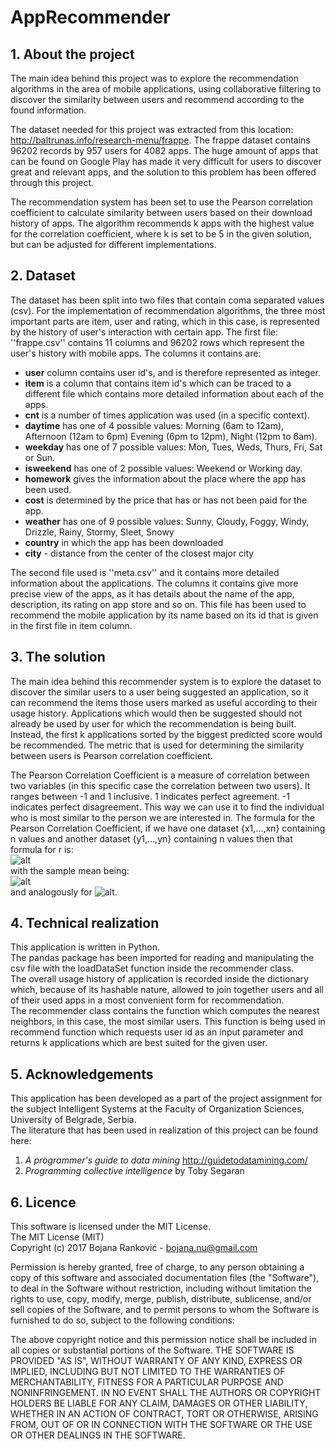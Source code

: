 # AppRecommender
## 1. About the project
The main idea behind this project was to explore the recommendation algorithms in the area of mobile applications, using collaborative filtering to discover the similarity between users and recommend according to the found information.

The dataset needed for this project was extracted from this location: http://baltrunas.info/research-menu/frappe. The frappe dataset contains 96202 records by 957 users for 4082 apps. The huge amount of apps that can be found on Google Play has made it very difficult for users to discover great and relevant apps, and the solution to this problem has been offered through this project. 

The recommendation system has been set to use the Pearson correlation coefficient to calculate similarity between users based on their download history of apps. The algorithm recommends k apps with the highest value for the correlation coefficient, where k is set to be 5 in the given solution, but can be adjusted for different implementations.

## 2. Dataset
The dataset has been split into two files that contain coma separated values (csv). For the implementation of recommendation algorithms, the three most important parts are item, user and rating, which in this case, is represented by the history of user's interaction with certain app.
The first file: ''frappe.csv'' contains 11 columns and 96202 rows which represent the user's history with mobile apps. 
The columns it contains are:  

* **user** column contains user id's, and is therefore represented as integer.    
* **item** is a column that contains item id's which can be traced to a different file which contains more detailed information about each of the apps.  
* **cnt** is a number of times application was used (in a specific context).  
* **daytime** has one of 4 possible values: Morning (6am to 12am), Afternoon (12am to 6pm) Evening (6pm to 12pm), Night (12pm to 6am).  
* **weekday** has one of 7 possible values: Mon, Tues, Weds, Thurs, Fri, Sat or Sun.  
* **isweekend** has one of 2 possible values: Weekend or Working day.  
* **homework** gives the information about the place where the app has been used.   
* **cost** is determined by the price that has or has not been paid for the app.  
* **weather** has one of 9 possible values: Sunny, Cloudy, Foggy, Windy, Drizzle, Rainy, Stormy, Sleet, Snowy  
* **country** in which the app has been downloaded  
* **city** - distance from the center of the closest major city  

The second file used is ''meta.csv'' and it contains more detailed information about the applications. The columns it contains give more precise view of the apps, as it has details about the name of the app, description, its rating on app store and so on. This file has been used to recommend the mobile application by its name based on its id that is given in the first file in item column. 
					

## 3. The solution
The main idea behind this recommender system is to explore the dataset to discover the similar users to a user being suggested an application, so it can recommend the items those users marked as useful according to their usage history. Applications which would then be suggested should not already be used by user for which the recommendation is being built. Instead, the first k applications sorted by the biggest predicted score would be recommended. The metric that is used for determining the similarity between users is Pearson correlation coefficient. 

The Pearson Correlation Coefficient is a measure of correlation between two variables (in this specific case the correlation between two users). It ranges between -1 and 1 inclusive. 1 indicates perfect agreement. -1 indicates perfect disagreement. This way we can use it to find the individual who is most similar to the person we are interested in. The formula for the Pearson Correlation Coefficient, if we have one dataset {x1,...,xn} containing n values and another dataset {y1,...,yn} containing n values then that formula for r is:  
![alt](https://wikimedia.org/api/rest_v1/media/math/render/svg/bd1ccc2979b0fd1c1aec96e386f686ae874f9ec0)   
with the sample mean being:    
![alt](https://wikimedia.org/api/rest_v1/media/math/render/svg/ac7289290243ac81a5db64d7ad3e75c72536941d)  
and analogously for ![alt](https://wikimedia.org/api/rest_v1/media/math/render/svg/6b298744237368f34e61ff7dc90b34016a7037af).

## 4. Technical realization
This application is written in Python.  
The pandas package has been imported for reading and manipulating the csv file with the loadDataSet function inside the recommender class.   
The overall usage history of application is recorded inside the dictionary which, because of its hashable  nature, allowed to join together users and all of their used apps in a most convenient form for recommendation.   
The recommender class contains the function which computes the nearest neighbors, in this case, the most similar users. This function is being used in recommend function which requests user id as an input parameter and returns k applications which are best suited for the given user.  

## 5. Acknowledgements
This application has been developed as a part of the project assignment for the subject Intelligent Systems at the Faculty of Organization Sciences, University of Belgrade, Serbia.  
The literature that has been used in realization of this project can be found here:  
1. *A programmer's guide to data mining* http://guidetodatamining.com/  
2. *Programming collective intelligence* by Toby Segaran  

## 6. Licence
This software is licensed under the MIT License.  
The MIT License (MIT)  
Copyright (c) 2017 Bojana Ranković - bojana.nu@gmail.com  

Permission is hereby granted, free of charge, to any person obtaining a copy of this software and associated documentation files (the "Software"), to deal in the Software without restriction, including without limitation the rights to use, copy, modify, merge, publish, distribute, sublicense, and/or sell copies of the Software, and to permit persons to whom the Software is furnished to do so, subject to the following conditions:

The above copyright notice and this permission notice shall be included in all copies or substantial portions of the Software.
THE SOFTWARE IS PROVIDED "AS IS", WITHOUT WARRANTY OF ANY KIND, EXPRESS OR IMPLIED, INCLUDING BUT NOT LIMITED TO THE WARRANTIES OF MERCHANTABILITY, FITNESS FOR A PARTICULAR PURPOSE AND NONINFRINGEMENT. IN NO EVENT SHALL THE AUTHORS OR COPYRIGHT HOLDERS BE LIABLE FOR ANY CLAIM, DAMAGES OR OTHER LIABILITY, WHETHER IN AN ACTION OF CONTRACT, TORT OR OTHERWISE, ARISING FROM, OUT OF OR IN CONNECTION WITH THE SOFTWARE OR THE USE OR OTHER DEALINGS IN THE SOFTWARE.

